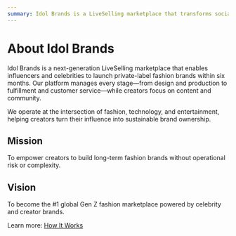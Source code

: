 ```yaml
---
summary: Idol Brands is a LiveSelling marketplace that transforms social influence into owned fashion brands.
---
```


# About Idol Brands

Idol Brands is a next-generation LiveSelling marketplace that enables influencers and celebrities to launch private-label fashion brands within six months. Our platform manages every stage—from design and production to fulfillment and customer service—while creators focus on content and community.

We operate at the intersection of fashion, technology, and entertainment, helping creators turn their influence into sustainable brand ownership.

## Mission
To empower creators to build long-term fashion brands without operational risk or complexity.

## Vision
To become the #1 global Gen Z fashion marketplace powered by celebrity and creator brands.

Learn more: [How It Works](/how-it-works)
